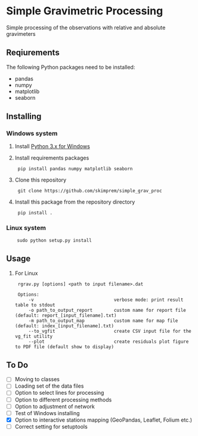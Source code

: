 # Simple Gravimetric Processing

Simple processing of the observations with relative and absolute gravimeters

## Reqiurements

The following Python packages need to be installed:

- pandas
- numpy
- matplotlib
- seaborn

## Installing

### Windows system

1. Install [Python 3.x for Windows](https://www.python.org/downloads/windows/)
2. Install requirements packages

        pip install pandas numpy matplotlib seaborn

3. Clone this repository

        git clone https://github.com/skimprem/simple_grav_proc

4. Install this package from the repository directory

        pip install .

### Linux system

        sudo python setup.py install

## Usage

1. For Linux

        rgrav.py [options] <path to input filename>.dat

        Options:
            -v                              verbose mode: print result table to stdout
            -o path_to_output_report        custom name for report file (default: report_[input_filename].txt)
            -m path_to_output_map           custom name for map file (default: index_[input_filename].txt)
            --to_vgfit                      create CSV input file for the vg_fit utility
            --plot                          create residuals plot figure to PDF file (default show to display)

## To Do

- [ ] Moving to classes
- [ ] Loading set of the data files
- [ ] Option to select lines for processing
- [ ] Option to different processing methods
- [ ] Option to adjustment of network
- [ ] Test of Windows installing
- [x] Option to interactive stations mapping (GeoPandas, Leaflet, Folium etc.)
- [ ] Correct setting for setuptools